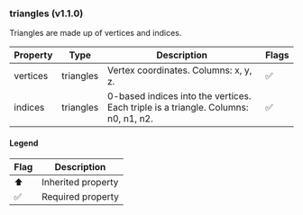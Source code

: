 ### triangles (v1.1.0)
Triangles are made up of vertices and indices.

| Property | Type | Description | Flags |
|---|---|---|---|
| vertices | triangles | Vertex coordinates. Columns: x, y, z. | ✅ |
| indices | triangles | 0-based indices into the vertices. Each triple is a triangle. Columns: n0, n1, n2. | ✅ |


#### Legend

| Flag | Description |
| --- | --- |
| ⬆️ | Inherited property |
| ✅ | Required property |

